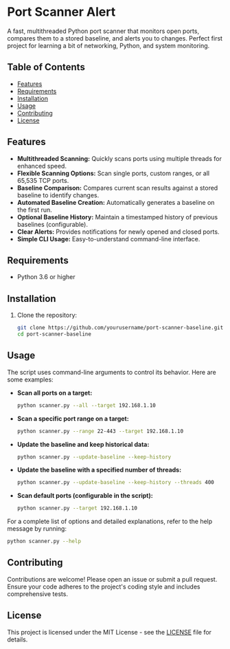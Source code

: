 # Port Scanner Alert

A fast, multithreaded Python port scanner that monitors open ports, compares them to a stored baseline, and alerts you to changes. Perfect first project for learning a bit of networking, Python, and system monitoring.


## Table of Contents

- [Features](#features)
- [Requirements](#requirements)
- [Installation](#installation)
- [Usage](#usage)
- [Contributing](#contributing)
- [License](#license)


## Features

*   **Multithreaded Scanning:**  Quickly scans ports using multiple threads for enhanced speed.
*   **Flexible Scanning Options:** Scan single ports, custom ranges, or all 65,535 TCP ports.
*   **Baseline Comparison:** Compares current scan results against a stored baseline to identify changes.
*   **Automated Baseline Creation:** Automatically generates a baseline on the first run.
*   **Optional Baseline History:**  Maintain a timestamped history of previous baselines (configurable).
*   **Clear Alerts:**  Provides notifications for newly opened and closed ports.
*   **Simple CLI Usage:** Easy-to-understand command-line interface.


## Requirements

*   Python 3.6 or higher


## Installation

1.  Clone the repository:

    ```bash
    git clone https://github.com/yourusername/port-scanner-baseline.git
    cd port-scanner-baseline
    ```

## Usage

The script uses command-line arguments to control its behavior.  Here are some examples:

* **Scan all ports on a target:**

    ```bash
    python scanner.py --all --target 192.168.1.10
    ```

* **Scan a specific port range on a target:**

    ```bash
    python scanner.py --range 22-443 --target 192.168.1.10
    ```

* **Update the baseline and keep historical data:**

    ```bash
    python scanner.py --update-baseline --keep-history
    ```

* **Update the baseline with a specified number of threads:**

    ```bash
    python scanner.py --update-baseline --keep-history --threads 400
    ```

* **Scan default ports (configurable in the script):**

    ```bash
    python scanner.py --target 192.168.1.10
    ```

For a complete list of options and detailed explanations, refer to the help message by running:

```bash
python scanner.py --help
```


## Contributing

Contributions are welcome! Please open an issue or submit a pull request.  Ensure your code adheres to the project's coding style and includes comprehensive tests.


## License

This project is licensed under the MIT License - see the [LICENSE](LICENSE) file for details.


